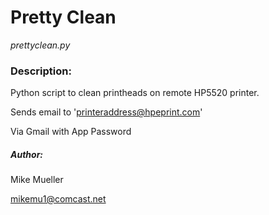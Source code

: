 # Pretty Clean

*prettyclean.py*

### Description:

Python script to clean printheads on remote HP5520 printer.

Sends email to 'printeraddress@hpeprint.com'

Via Gmail with App Password

##### Author:

Mike Mueller

mikemu1@comcast.net
